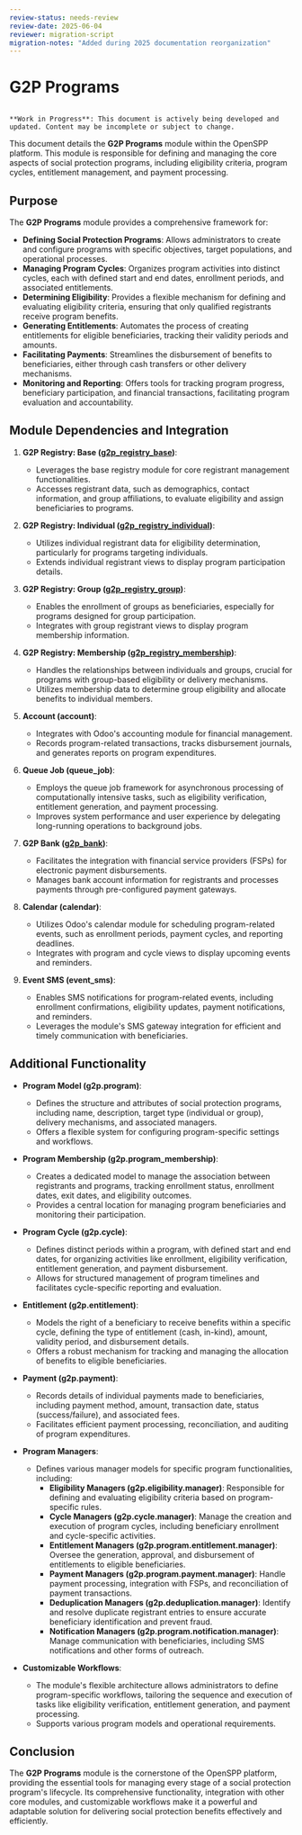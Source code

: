 ```yaml
---
review-status: needs-review
review-date: 2025-06-04
reviewer: migration-script
migration-notes: "Added during 2025 documentation reorganization"
---
```


# G2P Programs

```{warning}

**Work in Progress**: This document is actively being developed and updated. Content may be incomplete or subject to change.
```

This document details the **G2P Programs** module within the OpenSPP platform. This module is responsible for defining and managing the core aspects of social protection programs, including eligibility criteria, program cycles, entitlement management, and payment processing.

## Purpose

The **G2P Programs** module provides a comprehensive framework for:

* **Defining Social Protection Programs**:  Allows administrators to create and configure programs with specific objectives, target populations, and operational processes.
* **Managing Program Cycles**:  Organizes program activities into distinct cycles, each with defined start and end dates, enrollment periods, and associated entitlements. 
* **Determining Eligibility**:  Provides a flexible mechanism for defining and evaluating eligibility criteria, ensuring that only qualified registrants receive program benefits.
* **Generating Entitlements**:  Automates the process of creating entitlements for eligible beneficiaries, tracking their validity periods and amounts. 
* **Facilitating Payments**:  Streamlines the disbursement of benefits to beneficiaries, either through cash transfers or other delivery mechanisms. 
* **Monitoring and Reporting**:  Offers tools for tracking program progress, beneficiary participation, and financial transactions, facilitating program evaluation and accountability.

## Module Dependencies and Integration

1. **G2P Registry: Base ([g2p_registry_base](g2p_registry_base))**:
    * Leverages the base registry module for core registrant management functionalities.
    * Accesses registrant data, such as demographics, contact information, and group affiliations, to evaluate eligibility and assign beneficiaries to programs.

2. **G2P Registry: Individual ([g2p_registry_individual](g2p_registry_individual))**:
    * Utilizes individual registrant data for eligibility determination, particularly for programs targeting individuals.
    * Extends individual registrant views to display program participation details. 

3. **G2P Registry: Group ([g2p_registry_group](g2p_registry_group))**:
    * Enables the enrollment of groups as beneficiaries, especially for programs designed for group participation.
    * Integrates with group registrant views to display program membership information.

4. **G2P Registry: Membership ([g2p_registry_membership](g2p_registry_membership))**:
    * Handles the relationships between individuals and groups, crucial for programs with group-based eligibility or delivery mechanisms.
    * Utilizes membership data to determine group eligibility and allocate benefits to individual members. 

5. **Account (account)**:
    * Integrates with Odoo's accounting module for financial management.
    * Records program-related transactions, tracks disbursement journals, and generates reports on program expenditures.

6. **Queue Job (queue_job)**:
    * Employs the queue job framework for asynchronous processing of computationally intensive tasks, such as eligibility verification, entitlement generation, and payment processing.
    * Improves system performance and user experience by delegating long-running operations to background jobs.

7. **G2P Bank ([g2p_bank](g2p_bank))**:
    * Facilitates the integration with financial service providers (FSPs) for electronic payment disbursements.
    * Manages bank account information for registrants and processes payments through pre-configured payment gateways.

8. **Calendar (calendar)**:
    * Utilizes Odoo's calendar module for scheduling program-related events, such as enrollment periods, payment cycles, and reporting deadlines.
    * Integrates with program and cycle views to display upcoming events and reminders.

9. **Event SMS (event_sms)**:
    * Enables SMS notifications for program-related events, including enrollment confirmations, eligibility updates, payment notifications, and reminders. 
    * Leverages the module's SMS gateway integration for efficient and timely communication with beneficiaries. 

## Additional Functionality

* **Program Model (g2p.program)**:
    * Defines the structure and attributes of social protection programs, including name, description, target type (individual or group), delivery mechanisms, and associated managers.
    * Offers a flexible system for configuring program-specific settings and workflows.

* **Program Membership (g2p.program_membership)**:
    * Creates a dedicated model to manage the association between registrants and programs, tracking enrollment status, enrollment dates, exit dates, and eligibility outcomes.
    * Provides a central location for managing program beneficiaries and monitoring their participation.

* **Program Cycle (g2p.cycle)**: 
    * Defines distinct periods within a program, with defined start and end dates, for organizing activities like enrollment, eligibility verification, entitlement generation, and payment disbursement.
    * Allows for structured management of program timelines and facilitates cycle-specific reporting and evaluation.

* **Entitlement (g2p.entitlement)**:
    * Models the right of a beneficiary to receive benefits within a specific cycle, defining the type of entitlement (cash, in-kind), amount, validity period, and disbursement details.
    * Offers a robust mechanism for tracking and managing the allocation of benefits to eligible beneficiaries.

* **Payment (g2p.payment)**:
    * Records details of individual payments made to beneficiaries, including payment method, amount, transaction date, status (success/failure), and associated fees.
    * Facilitates efficient payment processing, reconciliation, and auditing of program expenditures.

* **Program Managers**:
    * Defines various manager models for specific program functionalities, including:
        * **Eligibility Managers (g2p.eligibility.manager)**:  Responsible for defining and evaluating eligibility criteria based on program-specific rules.
        * **Cycle Managers (g2p.cycle.manager)**:  Manage the creation and execution of program cycles, including beneficiary enrollment and cycle-specific activities. 
        * **Entitlement Managers (g2p.program.entitlement.manager)**:  Oversee the generation, approval, and disbursement of entitlements to eligible beneficiaries.
        * **Payment Managers (g2p.program.payment.manager)**:  Handle payment processing, integration with FSPs, and reconciliation of payment transactions.
        * **Deduplication Managers (g2p.deduplication.manager)**:  Identify and resolve duplicate registrant entries to ensure accurate beneficiary identification and prevent fraud.
        * **Notification Managers (g2p.program.notification.manager)**:  Manage communication with beneficiaries, including SMS notifications and other forms of outreach. 

* **Customizable Workflows**: 
    * The module's flexible architecture allows administrators to define program-specific workflows, tailoring the sequence and execution of tasks like eligibility verification, entitlement generation, and payment processing.
    * Supports various program models and operational requirements.

## Conclusion

The **G2P Programs** module is the cornerstone of the OpenSPP platform, providing the essential tools for managing every stage of a social protection program's lifecycle. Its comprehensive functionality, integration with other core modules, and customizable workflows make it a powerful and adaptable solution for delivering social protection benefits effectively and efficiently. 
